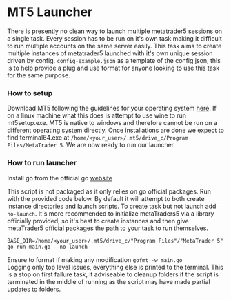 # MT5 Launcher
There is presently no clean way to launch multiple metatrader5 sessions on a single task. Every session has to be run on it's own task making it difficult to run multiple accounts on the same server easily. This task aims to create multiple instances of metatrader5 launched with it's own unique session driven by config. `config-example.json` as a template of the config.json, this is to help provide a plug and use format for anyone looking to use this task for the same purpose.   

### How to setup   
Download MT5 following the guidelines for your operating system [here](https://www.metatrader5.com/en/download). If on a linux machine what this does is attempt to use wine to run mt5setup.exe. MT5 is native to windows and therefore cannot be run on a different operating system directly. Once installations are done we expect to find terminal64.exe at `/home/<your_user>/.mt5/drive_c/Program Files/MetaTrader 5`. We are now ready to run our launcher.

### How to run launcher   
Install go from the official go [website](https://go.dev/doc/install)   

This script is not packaged as it only relies on go official packages. Run with the provided code below. By default it will attempt to both create instance directories and launch scripts. To create task but not launch add `--no-launch`. It's more recommended to initialize metaTraders5 via a library officially provided, so it's best to create instances and then give metaTrader5 official packages the path to your task to run themselves.
```
BASE_DIR=/home/<your_user>/.mt5/drive_c/"Program Files"/"MetaTrader 5" go run main.go --no-launch
```   
Ensure to format if making any modification `gofmt -w main.go`   
Logging only top level issues, everything else is printed to the terminal. This is a stop on first failure task, it adviseable to cleanup folders if the script is terminated in the middle of running as the script may have made partial updates to folders. 
